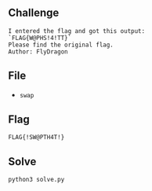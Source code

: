 ## Challenge
```
I entered the flag and got this output:  
`FLAG{W@PHS!4!TT}`  
Please find the original flag.  
Author: FlyDragon
```
## File
- `swap`
## Flag
```
FLAG{!SW@PTH4T!}
```
## Solve
```
python3 solve.py
```
